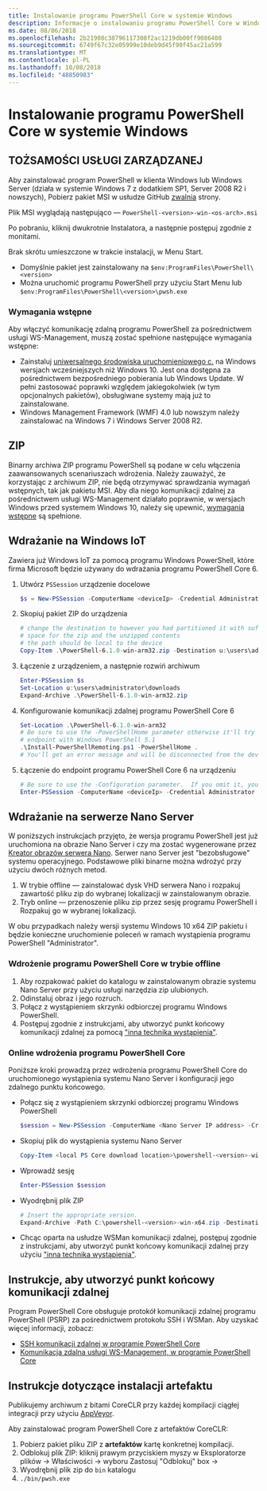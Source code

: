 ```yaml
---
title: Instalowanie programu PowerShell Core w systemie Windows
description: Informacje o instalowaniu programu PowerShell Core w Windows
ms.date: 08/06/2018
ms.openlocfilehash: 2b21908c38796117308f2ac1219db00ff9086408
ms.sourcegitcommit: 6749f67c32e05999e10deb9d45f90f45ac21a599
ms.translationtype: MT
ms.contentlocale: pl-PL
ms.lasthandoff: 10/08/2018
ms.locfileid: "48850983"
---
```

# <a name="installing-powershell-core-on-windows"></a>Instalowanie programu PowerShell Core w systemie Windows

## <a name="msi"></a>TOŻSAMOŚCI USŁUGI ZARZĄDZANEJ

Aby zainstalować program PowerShell w klienta Windows lub Windows Server (działa w systemie Windows 7 z dodatkiem SP1, Server 2008 R2 i nowszych), Pobierz pakiet MSI w usłudze GitHub [zwalnia][] strony.

Plik MSI wyglądają następująco — `PowerShell-<version>-win-<os-arch>.msi`
<!-- TODO: should be updated to point to the Download Center as well -->

Po pobraniu, kliknij dwukrotnie Instalatora, a następnie postępuj zgodnie z monitami.

Brak skrótu umieszczone w trakcie instalacji, w Menu Start.

- Domyślnie pakiet jest zainstalowany na `$env:ProgramFiles\PowerShell\<version>`
- Można uruchomić programu PowerShell przy użyciu Start Menu lub `$env:ProgramFiles\PowerShell\<version>\pwsh.exe`

### <a name="prerequisites"></a>Wymagania wstępne

Aby włączyć komunikację zdalną programu PowerShell za pośrednictwem usługi WS-Management, muszą zostać spełnione następujące wymagania wstępne:

- Zainstaluj [uniwersalnego środowiska uruchomieniowego c.](https://www.microsoft.com/download/details.aspx?id=50410) na Windows wersjach wcześniejszych niż Windows 10.
  Jest ona dostępna za pośrednictwem bezpośredniego pobierania lub Windows Update.
  W pełni zastosować poprawki względem jakiegokolwiek (w tym opcjonalnych pakietów), obsługiwane systemy mają już to zainstalowane.
- Windows Management Framework (WMF) 4.0 lub nowszym należy zainstalować na Windows 7 i Windows Server 2008 R2.

## <a name="zip"></a>ZIP

Binarny archiwa ZIP programu PowerShell są podane w celu włączenia zaawansowanych scenariuszach wdrożenia.
Należy zauważyć, że korzystając z archiwum ZIP, nie będą otrzymywać sprawdzania wymagań wstępnych, tak jak pakietu MSI.
Aby dla niego komunikacji zdalnej za pośrednictwem usługi WS-Management działało poprawnie, w wersjach Windows przed systemem Windows 10, należy się upewnić, [wymagania wstępne](#prerequisites) są spełnione.

## <a name="deploying-on-windows-iot"></a>Wdrażanie na Windows IoT

Zawiera już Windows IoT za pomocą programu Windows PowerShell, które firma Microsoft będzie używany do wdrażania programu PowerShell Core 6.

1. Utwórz `PSSession` urządzenie docelowe

   ```powershell
   $s = New-PSSession -ComputerName <deviceIp> -Credential Administrator
   ```

2. Skopiuj pakiet ZIP do urządzenia

   ```powershell
   # change the destination to however you had partitioned it with sufficient
   # space for the zip and the unzipped contents
   # the path should be local to the device
   Copy-Item .\PowerShell-6.1.0-win-arm32.zip -Destination u:\users\administrator\Downloads -ToSession $s
   ```

3. Łączenie z urządzeniem, a następnie rozwiń archiwum

   ```powershell
   Enter-PSSession $s
   Set-Location u:\users\administrator\downloads
   Expand-Archive .\PowerShell-6.1.0-win-arm32.zip
   ```

4. Konfigurowanie komunikacji zdalnej programu PowerShell Core 6

   ```powershell
   Set-Location .\PowerShell-6.1.0-win-arm32
   # Be sure to use the -PowerShellHome parameter otherwise it'll try to create a new
   # endpoint with Windows PowerShell 5.1
   .\Install-PowerShellRemoting.ps1 -PowerShellHome .
   # You'll get an error message and will be disconnected from the device because it has to restart WinRM
   ```

5. Łączenie do endpoint programu PowerShell Core 6 na urządzeniu

   ```powershell
   # Be sure to use the -Configuration parameter.  If you omit it, you will connect to Windows PowerShell 5.1
   Enter-PSSession -ComputerName <deviceIp> -Credential Administrator -Configuration powershell.6.1.0
   ```

## <a name="deploying-on-nano-server"></a>Wdrażanie na serwerze Nano Server

W poniższych instrukcjach przyjęto, że wersja programu PowerShell jest już uruchomiona na obrazie Nano Server i czy ma zostać wygenerowane przez [Kreator obrazów serwera Nano](/windows-server/get-started/deploy-nano-server).
Serwer nano Server jest "bezobsługowe" systemu operacyjnego. Podstawowe pliki binarne można wdrożyć przy użyciu dwóch różnych metod.

1. W trybie offline — zainstalować dysk VHD serwera Nano i rozpakuj zawartość pliku zip do wybranej lokalizacji w zainstalowanym obrazie.
2. Tryb online — przenoszenie pliku zip przez sesję programu PowerShell i Rozpakuj go w wybranej lokalizacji.

W obu przypadkach należy wersji systemu Windows 10 x64 ZIP pakietu i będzie konieczne uruchomienie poleceń w ramach wystąpienia programu PowerShell "Administrator".

### <a name="offline-deployment-of-powershell-core"></a>Wdrożenie programu PowerShell Core w trybie offline

1. Aby rozpakować pakiet do katalogu w zainstalowanym obrazie systemu Nano Server przy użyciu usługi narzędzia zip ulubionych.
2. Odinstaluj obraz i jego rozruch.
3. Połącz z wystąpieniem skrzynki odbiorczej programu Windows PowerShell.
4. Postępuj zgodnie z instrukcjami, aby utworzyć punkt końcowy komunikacji zdalnej za pomocą ["inna technika wystąpienia"](#executed-by-another-instance-of-powershell-on-behalf-of-the-instance-that-it-will-register).

### <a name="online-deployment-of-powershell-core"></a>Online wdrożenia programu PowerShell Core

Poniższe kroki prowadzą przez wdrożenia programu PowerShell Core do uruchomionego wystąpienia systemu Nano Server i konfiguracji jego zdalnego punktu końcowego.

- Połącz się z wystąpieniem skrzynki odbiorczej programu Windows PowerShell

  ```powershell
  $session = New-PSSession -ComputerName <Nano Server IP address> -Credential <An Administrator account on the system>
  ```

- Skopiuj plik do wystąpienia systemu Nano Server

  ```powershell
  Copy-Item <local PS Core download location>\powershell-<version>-win-x64.zip c:\ -ToSession $session
  ```

- Wprowadź sesję

  ```powershell
  Enter-PSSession $session
  ```

- Wyodrębnij plik ZIP

  ```powershell
  # Insert the appropriate version.
  Expand-Archive -Path C:\powershell-<version>-win-x64.zip -DestinationPath "C:\PowerShellCore_<version>"
  ```

- Chcąc oparta na usłudze WSMan komunikacji zdalnej, postępuj zgodnie z instrukcjami, aby utworzyć punkt końcowy komunikacji zdalnej przy użyciu ["inna technika wystąpienia"](../core-powershell/WSMan-Remoting-in-PowerShell-Core.md#executed-by-another-instance-of-powershell-on-behalf-of-the-instance-that-it-will-register).

## <a name="instructions-to-create-a-remoting-endpoint"></a>Instrukcje, aby utworzyć punkt końcowy komunikacji zdalnej

Program PowerShell Core obsługuje protokół komunikacji zdalnej programu PowerShell (PSRP) za pośrednictwem protokołu SSH i WSMan.
Aby uzyskać więcej informacji, zobacz:

- [SSH komunikacji zdalnej w programie PowerShell Core][ssh-remoting]
- [Komunikacja zdalna usługi WS-Management, w programie PowerShell Core][wsman-remoting]

## <a name="artifact-installation-instructions"></a>Instrukcje dotyczące instalacji artefaktu

Publikujemy archiwum z bitami CoreCLR przy każdej kompilacji ciągłej integracji przy użyciu [AppVeyor][].

Aby zainstalować program PowerShell Core z artefaktów CoreCLR:

1. Pobierz pakiet pliku ZIP z **artefaktów** kartę konkretnej kompilacji.
2. Odblokuj plik ZIP: kliknij prawym przyciskiem myszy w Eksploratorze plików -> Właściwości -> wyboru Zastosuj "Odblokuj" box ->
3. Wyodrębnij plik zip do `bin` katalogu
4. `./bin/pwsh.exe`

<!-- [download-center]: TODO -->

[zwalnia]: https://github.com/PowerShell/PowerShell/releases
[ssh-remoting]: ../core-powershell/SSH-Remoting-in-PowerShell-Core.md
[wsman-remoting]: ../core-powershell/WSMan-Remoting-in-PowerShell-Core.md
[AppVeyor]: https://ci.appveyor.com/project/PowerShell/powershell
